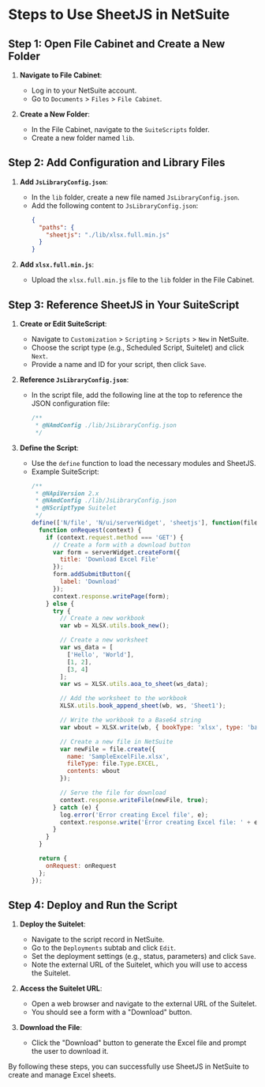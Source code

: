 # Steps to Use SheetJS in NetSuite

## Step 1: Open File Cabinet and Create a New Folder
1. **Navigate to File Cabinet**:
   - Log in to your NetSuite account.
   - Go to `Documents` > `Files` > `File Cabinet`.

2. **Create a New Folder**:
   - In the File Cabinet, navigate to the `SuiteScripts` folder.
   - Create a new folder named `lib`.

## Step 2: Add Configuration and Library Files
1. **Add `JsLibraryConfig.json`**:
   - In the `lib` folder, create a new file named `JsLibraryConfig.json`.
   - Add the following content to `JsLibraryConfig.json`:
     ```json
     {
       "paths": {
         "sheetjs": "./lib/xlsx.full.min.js"
       }
     }
     ```

2. **Add `xlsx.full.min.js`**:
   - Upload the `xlsx.full.min.js` file to the `lib` folder in the File Cabinet.

## Step 3: Reference SheetJS in Your SuiteScript
1. **Create or Edit SuiteScript**:
   - Navigate to `Customization` > `Scripting` > `Scripts` > `New` in NetSuite.
   - Choose the script type (e.g., Scheduled Script, Suitelet) and click `Next`.
   - Provide a name and ID for your script, then click `Save`.

2. **Reference `JsLibraryConfig.json`**:
   - In the script file, add the following line at the top to reference the JSON configuration file:
     ```javascript
     /**
      * @NAmdConfig ./lib/JsLibraryConfig.json
      */
     ```

3. **Define the Script**:
   - Use the `define` function to load the necessary modules and SheetJS.
   - Example SuiteScript:
     ```javascript
     /**
      * @NApiVersion 2.x
      * @NAmdConfig ./lib/JsLibraryConfig.json
      * @NScriptType Suitelet
      */
     define(['N/file', 'N/ui/serverWidget', 'sheetjs'], function(file, serverWidget, XLSX) {
       function onRequest(context) {
         if (context.request.method === 'GET') {
           // Create a form with a download button
           var form = serverWidget.createForm({
             title: 'Download Excel File'
           });
           form.addSubmitButton({
             label: 'Download'
           });
           context.response.writePage(form);
         } else {
           try {
             // Create a new workbook
             var wb = XLSX.utils.book_new();

             // Create a new worksheet
             var ws_data = [
               ['Hello', 'World'],
               [1, 2],
               [3, 4]
             ];
             var ws = XLSX.utils.aoa_to_sheet(ws_data);

             // Add the worksheet to the workbook
             XLSX.utils.book_append_sheet(wb, ws, 'Sheet1');

             // Write the workbook to a Base64 string
             var wbout = XLSX.write(wb, { bookType: 'xlsx', type: 'base64' });

             // Create a new file in NetSuite
             var newFile = file.create({
               name: 'SampleExcelFile.xlsx',
               fileType: file.Type.EXCEL,
               contents: wbout
             });

             // Serve the file for download
             context.response.writeFile(newFile, true);
           } catch (e) {
             log.error('Error creating Excel file', e);
             context.response.write('Error creating Excel file: ' + e.message);
           }
         }
       }

       return {
         onRequest: onRequest
       };
     });
     ```

## Step 4: Deploy and Run the Script
1. **Deploy the Suitelet**:
   - Navigate to the script record in NetSuite.
   - Go to the `Deployments` subtab and click `Edit`.
   - Set the deployment settings (e.g., status, parameters) and click `Save`.
   - Note the external URL of the Suitelet, which you will use to access the Suitelet.

2. **Access the Suitelet URL**:
   - Open a web browser and navigate to the external URL of the Suitelet.
   - You should see a form with a "Download" button.

3. **Download the File**:
   - Click the "Download" button to generate the Excel file and prompt the user to download it.

By following these steps, you can successfully use SheetJS in NetSuite to create and manage Excel sheets.
